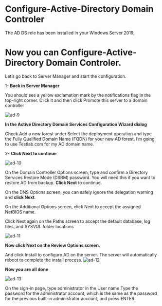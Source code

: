# Configure-Active-Directory Domain Controler
The AD DS role has been installed in your Windows Server 2019, 

# Now you can Configure-Active-Directory Domain Controler. 

Let’s go back to Server Manager and start the configuration.

1- **Back in Server Manager**

You should see a yellow exclamation mark by the notifications flag in the top-right corner. Click it and then click Promote this server to a domain controller

![ad-9](https://github.com/user-attachments/assets/b3321d3e-b12d-465c-8769-416b0233d0bb)

**In the Active Directory Domain Services Configuration Wizard dialog**

Check Add a new forest under Select the deployment operation and type the Fully Qualified Domain Name (FQDN) for your new AD forest. 
I’m going to use Testlab.com for my AD domain name. 

2- **Click Next to continue**

![ad-10](https://github.com/user-attachments/assets/9001c6c3-082b-4ffb-9113-17b4e643920f)

On the Domain Controller Options screen, type and confirm a Directory Services Restore Mode (DSRM) password. You will need this if you want to restore AD from backup. **Click Next** to continue.

On the DNS Options screen, you can safely ignore the delegation warning and **click Next**.

On the Additional Options screen, click Next to accept the assigned NetBIOS name.

Click Next again on the Paths screen to accept the default database, log files, and SYSVOL folder locations

![ad-11](https://github.com/user-attachments/assets/cb9f5142-a2be-4348-9b81-ab8a19dc4f34)

**Now click Next on the Review Options screen.**

And click Install to configure AD on the server. The server will automatically reboot to complete the install process.
![ad-12](https://github.com/user-attachments/assets/67a925ab-51df-4f06-81cd-c42c7e287be2)

**Now you are all done**

![ad-13](https://github.com/user-attachments/assets/ed7b297a-1c2e-433d-92ab-323c4af64313)

On the sign-in page, type administrator in the User name Type the password for the administrator account, 
which is the same as the password for the previous built-in administrator account, and press ENTER.



